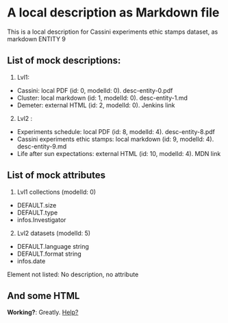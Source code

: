 # A local description as Markdown file

This is a local description for Cassini experiments ethic stamps dataset, as markdown
ENTITY 9

## List of mock descriptions:

1. Lvl1: 
- Cassini: local PDF (id: 0, modelId: 0). desc-entity-0.pdf
- Cluster: local markdown (id: 1, modelId: 0). desc-entity-1.md
- Demeter: external HTML (id: 2, modelId: 0). Jenkins link
2. Lvl2 :
- Experiments schedule: local PDF (id: 8, modelId: 4). desc-entity-8.pdf
- Cassini experiments ethic stamps: local markdown (id: 9, modelId: 4). desc-entity-9.md
- Life after sun expectations: external HTML (id: 10, modelId: 4). MDN link

## List of mock attributes
 
1. Lvl1 collections (modelId: 0)
- DEFAULT.size 
- DEFAULT.type
- infos.Investigator

2. Lvl2 datasets (modelId: 5)
- DEFAULT.language string
- DEFAULT.format string
- infos.date 

Element not listed: No description, no attribute

## And some HTML

<div><b>Working?</b>: Greatly. <a href="https://www.w3schools.com/html/">Help?</a> </div>


